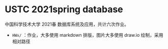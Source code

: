 # USTC 2021spring database
中国科学技术大学 2021春 数据库系统及应用，共计六次作业。
* `HWx/` ：作业，大多使用 markdown 排版，图片大多使用 draw.io 绘制，采用相对路径